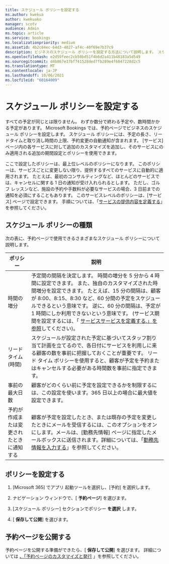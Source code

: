 ```yaml
---
title: スケジュール ポリシーを設定する
ms.author: kwekua
author: kwekuako
manager: scotv
audience: Admin
ms.topic: article
ms.service: bookings
ms.localizationpriority: medium
ms.assetid: 4b2c84ec-64d3-4027-af4c-40f69e7b37c9
description: ビジネスのスケジュール ポリシーを設定する方法について説明します。 スケジュール ポリシーには、予定の長さ、および受け入れ可能なリードとキャンセルの時間が含まれます。
ms.openlocfilehash: e2d59feec2cb50bd51f4b6d2a411b48183a5d549
ms.sourcegitcommit: d4b867e37bf741528ded7fb289e4f6847228d2c5
ms.translationtype: MT
ms.contentlocale: ja-JP
ms.lasthandoff: 10/06/2021
ms.locfileid: "60164009"
---
```

# <a name="set-your-scheduling-policies"></a>スケジュール ポリシーを設定する

すべての予定が同じとは限りません。 わずか数分で終わる予定や、数時間かかる予定があります。 Microsoft Bookings では、予約ページでビジネスのスケジュール ポリシーを設定します。 スケジュール ポリシーには、予定の長さ、リードタイムと取り消し時間の上限、予約変更の自動通知が含まれます。 [サービス] ページ内の各サービスに対して追加のカスタマイズを追加し、そのサービスにのみ適用される追加の期間設定とポリシーを使用できます。

ここで設定したポリシーは、最上位レベルのポリシーになります。 このポリシーは、サービスごとに変更しない限り、提供するすべてのサービスに自動的に適用されます。 たとえば、最初のコンサルティングなど、ほとんどのサービスでは、キャンセルに関する 1 日の通知が受け入れられるとします。 ただし、ゴルフ レッスンなど、施設の予約や手数料が必要なサービスの場合、3 日前までの通知を必須にすることもあります。 このサービスレベルのポリシーは、[サービス] ページで設定できます。 手順については、「[サービスの提供内容を定義する](define-service-offerings.md)」を参照してください。

## <a name="types-of-scheduling-policies"></a>スケジュール ポリシーの種類

次の表に、予約ページで使用できるさまざまなスケジュール ポリシーについて説明します。

| ポリシー | 説明 |
|---|---|
| 時間の増分 | 予定間の間隔を決定します。 時間の増分を 5 分から 4 時間に設定できます。 また、独自のカスタマイズされた時間増分を設定できます。 たとえば、15 分の間隔は、顧客が 8:00、8:15、8:30 など、60 分間の予定をスケジュールできるという意味です。 逆に、60 分の間隔は、予定が 1 時間にしか利用できないという意味です。 (サービス期間を設定するには、「 [サービスサービスを定義する.」を参照](define-service-offerings.md)してください)。 |
| リードタイム (時間) | スケジュールが設定された予定に基づいてスタッフ割り当て計画を立てるので、各日付にサービスを利用しに来る顧客の数を事前に把握しておくことが重要です。 リード タイム ポリシーを使用すると、顧客が予定を予約またはキャンセルする必要がある時間数を事前に指定できます。 |
| 事前の最大日数 | 顧客がどのくらい前に予定を設定できるかを制限するには、この設定を使います。365 日以上の場合に最大値を設定できます。 |
| 予約が作成または変更されたときに通知する | 顧客が予定を設定したとき、または既存の予定を変更したときにメールを受信するには、このオプションをオンにします。メールは、[勤務先情報] ページに指定したメールボックスに送信されます。詳細については、「[勤務先情報を入力する](enter-business-information.md)」を参照してください。   |

## <a name="set-your-policies"></a>ポリシーを設定する

1. [Microsoft 365] でアプリ 起動ツールを選択し、[予約] を選択します。

1. ナビゲーション ウィンドウで、[ **予約ページ**] を選びます。

1. [スケジュール ポリシー] セクションでポリシー **を選択** します。

1. [ **保存して公開**] を選びます。

## <a name="publish-the-booking-page"></a>予約ページを公開する

予約ページを公開する準備ができたら、[ **保存して公開**] を選びます。 詳細については [、「予約ページのカスタマイズと発行](customize-booking-page.md) 」を参照してください。
